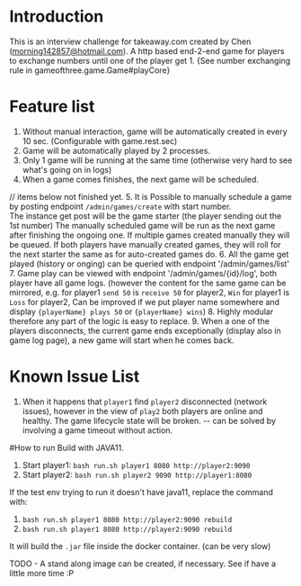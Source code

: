 # Introduction
This is an interview challenge for takeaway.com created by Chen (morning142857@hotmail.com).
A http based end-2-end game for players to exchange numbers until one of the player get 1.
{See number exchanging rule in gameofthree.game.Game#playCore}

# Feature list
1. Without manual interaction, game will be automatically created in every 10 sec. (Configurable with game.rest.sec)
2. Game will be automatically played by 2 processes.
3. Only 1 game will be running at the same time (otherwise very hard to see what's going on in logs)
4. When a game comes finishes, the next game will be scheduled.

// items below not finished yet.
5. It is Possible to manually schedule a game by posting endpoint `/admin/games/create` with start number.  
The instance get post will be the game starter (the player sending out the 1st number)
The manually scheduled game will be run as the next game after finishing the ongoing one.
If multiple games created manually they will be queued.
If both players have manually created games, they will roll for the next starter the same as for auto-created games do.
6. All the game get played (history or onging) can be queried with endpoint '/admin/games/list' 
7. Game play can be viewed with endpoint '/admin/games/{id}/log', both player have all game logs. 
(however the content for the same game can be mirrored, e.g. for player1 `send 50` is `receive 50` for player2, `Win` for player1 is `Loss` for player2,
Can be improved if we put player name somewhere and display `{playerName} plays 50` or `{playerName} wins`)
8. Highly modular therefore any part of the logic is easy to replace.
9. When a one of the players disconnects, the current game ends exceptionally (display also in game log page), a new game will start when he comes back.


# Known Issue List
1. When it happens that `player1` find `player2` disconnected (network issues), however in the view of `play2` both players are online and healthy. The game lifecycle state will be broken. -- can be solved by involving a game timeout without action.


#How to run
Build with JAVA11.
1. Start player1: `bash run.sh player1 8080 http://player2:9090`
1. Start player2: `bash run.sh player2 9090 http://player1:8080`

If the test env trying to run it doesn't have java11, replace the command with:
1. `bash run.sh player1 8080 http://player2:9090 rebuild`
1. `bash run.sh player1 8080 http://player2:9090 rebuild`

It will build the `.jar` file inside the docker container. (can be very slow)

TODO - A stand along image can be created, if necessary. See if have a little more time :P

